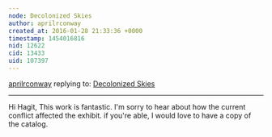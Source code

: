 ```yaml
---
node: Decolonized Skies
author: aprilrconway
created_at: 2016-01-28 21:33:36 +0000
timestamp: 1454016816
nid: 12622
cid: 13433
uid: 107397
---
```




[aprilrconway](../profile/aprilrconway) replying to: [Decolonized Skies](../notes/hagitkeysar/01-26-2016/decolonized-skies)

----
Hi Hagit, This work is fantastic. I'm sorry to hear about how the current conflict affected the exhibit. if you're able, I would love to have a copy of the catalog.